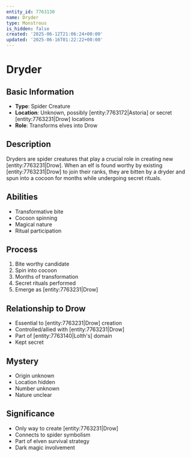 ```yaml
---
entity_id: 7763130
name: Dryder
type: Monstrous
is_hidden: false
created: '2025-06-12T21:06:24+00:00'
updated: '2025-06-16T01:22:22+00:00'
---
```


# Dryder

## Basic Information

- **Type**: Spider Creature
- **Location**: Unknown, possibly [entity:7763172|Astoria] or secret [entity:7763231|Drow] locations
- **Role**: Transforms elves into Drow

## Description

Dryders are spider creatures that play a crucial role in creating new [entity:7763231|Drow]. When an elf is found worthy by existing [entity:7763231|Drow] to join their ranks, they are bitten by a dryder and spun into a cocoon for months while undergoing secret rituals.

## Abilities

- Transformative bite
- Cocoon spinning
- Magical nature
- Ritual participation

## Process

1. Bite worthy candidate
2. Spin into cocoon
3. Months of transformation
4. Secret rituals performed
5. Emerge as [entity:7763231|Drow]

## Relationship to Drow

- Essential to [entity:7763231|Drow] creation
- Controlled/allied with [entity:7763231|Drow]
- Part of [entity:7763140|Lolth's] domain
- Kept secret

## Mystery

- Origin unknown
- Location hidden
- Number unknown
- Nature unclear

## Significance

- Only way to create [entity:7763231|Drow]
- Connects to spider symbolism
- Part of elven survival strategy
- Dark magic involvement